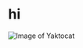 # hi

![Image of Yaktocat](https://github.com/KoMoeArkarOhm/image_resources_to_use_in_my_repositories/blob/master/figure_14_8.PNG)
